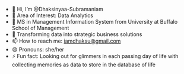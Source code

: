 - 👋 Hi, I’m @Dhaksinyaa-Subramaniam
- 👀 Area of Interest: Data Analytics
- 🌱 MS in Management Information System from University at Buffalo School of Management
- 💞️ Transforming data into strategic business solutions
- 📫 How to reach me: iamdhaksu@gmail.com
- 😄 Pronouns: she/her
- ⚡ Fun fact: Looking out for glimmers in each passing day of life with collecting memories as data to store in the database of life 

<!---
Dhaksinyaa-Subramaniam/Dhaksinyaa-Subramaniam is a ✨ special ✨ repository because its `README.md` (this file) appears on your GitHub profile.
You can click the Preview link to take a look at your changes.
--->
